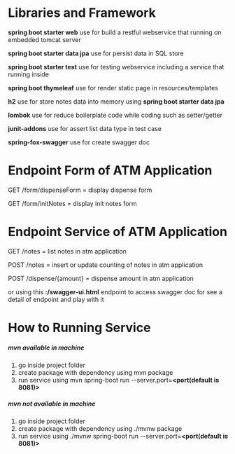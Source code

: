 # Libraries and Framework
**spring boot starter web** use for build a restful webservice that running on embedded tomcat server

**spring boot starter data jpa** use for persist data in SQL store

**spring boot starter test** use for testing webservice including a service that running inside

**spring boot thymeleaf** use for render static page in resources/templates

**h2** use for store notes data into memory using **spring boot starter data jpa**

**lombok** use for reduce boilerplate code while coding such as setter/getter

**junit-addons** use for assert list data type in test case

**spring-fox-swagger** use for create swagger doc

# Endpoint Form of ATM Application
GET /form/dispenseForm = display dispense form

GET /form/initNotes = display init notes form

# Endpoint Service of ATM Application
GET /notes = list notes in atm application

POST /notes = insert or update counting of notes in atm application

POST /dispense/{amount} = dispense amount in atm application

or using this **<IP>:<PORT>/swagger-ui.html** endpoint to access swagger doc for see a detail of endpoint and play with it

# How to Running Service

##### mvn available in machine
1. go inside project folder
2. create package with dependency using mvn package
3. run service using mvn spring-boot run --server.port=**<port(default is 8081)>**

##### mvn not available in machine
1. go inside project folder
2. create package with dependency using ./mvnw package
3. run service using ./mvnw spring-boot run --server.port=**<port(default is 8081)>**